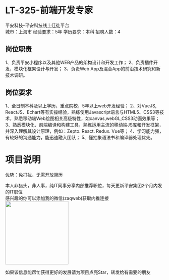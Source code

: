 # LT-325-前端开发专家
平安科技-平安科技线上迁徙平台  
城市：上海市 经验要求：5年 学历要求：本科  招聘人数：4

## 岗位职责
1、负责平安小程序以及其他WEB产品的架构设计和开发工作；
 2、负责插件开发，模块化框架设计与开发；
 3、负责Web App及混合App的前沿技术研究和新技术调研。

## 岗位要求
1、全日制本科及以上学历，重点院校，5年以上web开发经验；
 2、对VueJS, ReactJS、Echart等有实操经验，熟练使用Javascript语言与HTML5、CSS3等技术，熟悉移动端Web绘图相关高级特性，如canvas,webGL,CSS3动画效果等；
 3、熟悉模块化、前端编译和构建工具，熟练运用主流的移动端JS库和开发框架，并深入理解其设计原理，例如：Zepto. React. Redux. Vue等；
 4、学习能力强，有较好的沟通能力，能迅速融入团队；
 5、懂抽象语法书和编译器处理优先。

# 项目说明

优势：免打扰，无需开放简历

本人非猎头，非人事，纯IT同事分享内部推荐职位，每天更新平安集团2个月内发的IT职位  
感兴趣的你可以添加我的微信(zaqweb)获取内推连接  
<img src="https://github.com/zaqweb/PA-IT-JOBS/blob/master/WechatICode.jpeg"  height="200" width="200">

如果该信息能帮忙获得更好的发展请为项目点亮Star，转发给有需要的朋友




